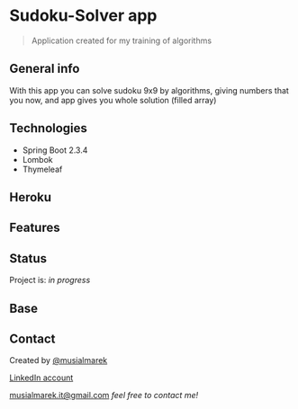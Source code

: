 # Sudoku-Solver  app
> Application created for my training of algorithms 

## General info
With this app you can solve sudoku 9x9 by algorithms, giving numbers that you now, and app gives you whole solution (filled array)


## Technologies
* Spring Boot 2.3.4
* Lombok
* Thymeleaf

## Heroku

## Features

## Status
Project is: _in progress_

## Base

## Contact
Created by [@musialmarek](https://github.com/musialmarek)
 
 [LinkedIn account](https://www.linkedin.com/in/marek-musia%C5%82)
 
 [musialmarek.it@gmail.com](mmusialmarek.it@gmail.com) _feel free to contact me!_
